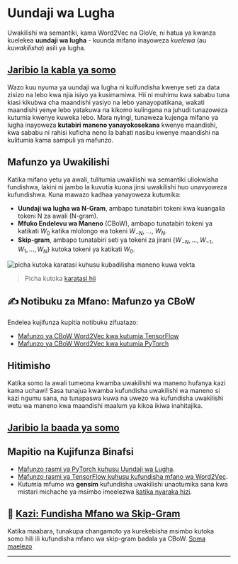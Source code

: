<!--
CO_OP_TRANSLATOR_METADATA:
{
  "original_hash": "7ba20f54a5bfcd6521018cdfb17c7c57",
  "translation_date": "2025-09-23T11:05:48+00:00",
  "source_file": "lessons/5-NLP/15-LanguageModeling/README.md",
  "language_code": "sw"
}
-->
# Uundaji wa Lugha

Uwakilishi wa semantiki, kama Word2Vec na GloVe, ni hatua ya kwanza kuelekea **uundaji wa lugha** - kuunda mifano inayoweza *kuelewa* (au *kuwakilisha*) asili ya lugha.

## [Jaribio la kabla ya somo](https://ff-quizzes.netlify.app/en/ai/quiz/29)

Wazo kuu nyuma ya uundaji wa lugha ni kuifundisha kwenye seti za data zisizo na lebo kwa njia isiyo ya kusimamiwa. Hii ni muhimu kwa sababu tuna kiasi kikubwa cha maandishi yasiyo na lebo yanayopatikana, wakati maandishi yenye lebo yatakuwa na kikomo kulingana na juhudi tunazoweza kutumia kwenye kuweka lebo. Mara nyingi, tunaweza kujenga mifano ya lugha inayoweza **kutabiri maneno yanayokosekana** kwenye maandishi, kwa sababu ni rahisi kuficha neno la bahati nasibu kwenye maandishi na kulitumia kama sampuli ya mafunzo.

## Mafunzo ya Uwakilishi

Katika mifano yetu ya awali, tulitumia uwakilishi wa semantiki uliokwisha fundishwa, lakini ni jambo la kuvutia kuona jinsi uwakilishi huo unavyoweza kufundishwa. Kuna mawazo kadhaa yanayoweza kutumika:

* **Uundaji wa lugha wa N-Gram**, ambapo tunatabiri tokeni kwa kuangalia tokeni N za awali (N-gram).
* **Mfuko Endelevu wa Maneno** (CBoW), ambapo tunatabiri tokeni ya katikati $W_0$ katika mlolongo wa tokeni $W_{-N}$, ..., $W_N$.
* **Skip-gram**, ambapo tunatabiri seti ya tokeni za jirani {$W_{-N},\dots, W_{-1}, W_1,\dots, W_N$} kutoka tokeni ya katikati $W_0$.

![picha kutoka karatasi kuhusu kubadilisha maneno kuwa vekta](../../../../../translated_images/example-algorithms-for-converting-words-to-vectors.fbe9207a726922f6f0f5de66427e8a6eda63809356114e28fb1fa5f4a83ebda7.sw.png)

> Picha kutoka [karatasi hii](https://arxiv.org/pdf/1301.3781.pdf)

## ✍️ Notibuku za Mfano: Mafunzo ya CBoW

Endelea kujifunza kupitia notibuku zifuatazo:

* [Mafunzo ya CBoW Word2Vec kwa kutumia TensorFlow](CBoW-TF.ipynb)
* [Mafunzo ya CBoW Word2Vec kwa kutumia PyTorch](CBoW-PyTorch.ipynb)

## Hitimisho

Katika somo la awali tumeona kwamba uwakilishi wa maneno hufanya kazi kama uchawi! Sasa tunajua kwamba kufundisha uwakilishi wa maneno si kazi ngumu sana, na tunapaswa kuwa na uwezo wa kufundisha uwakilishi wetu wa maneno kwa maandishi maalum ya kikoa ikiwa inahitajika.

## [Jaribio la baada ya somo](https://ff-quizzes.netlify.app/en/ai/quiz/30)

## Mapitio na Kujifunza Binafsi

* [Mafunzo rasmi ya PyTorch kuhusu Uundaji wa Lugha](https://pytorch.org/tutorials/beginner/nlp/word_embeddings_tutorial.html).
* [Mafunzo rasmi ya TensorFlow kuhusu kufundisha mfano wa Word2Vec](https://www.TensorFlow.org/tutorials/text/word2vec).
* Kutumia mfumo wa **gensim** kufundisha uwakilishi unaotumika sana kwa mistari michache ya msimbo imeelezwa [katika nyaraka hizi](https://pytorch.org/tutorials/beginner/nlp/word_embeddings_tutorial.html).

## 🚀 [Kazi: Fundisha Mfano wa Skip-Gram](lab/README.md)

Katika maabara, tunakupa changamoto ya kurekebisha msimbo kutoka somo hili ili kufundisha mfano wa skip-gram badala ya CBoW. [Soma maelezo](lab/README.md)

---

